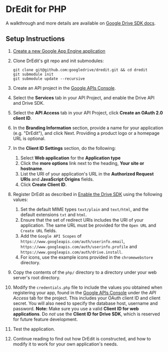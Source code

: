 # DrEdit for PHP


A walkthrough and more details are available on
[Google Drive SDK docs](https://developers.google.com/drive/examples/php).

## Setup Instructions

1. [Create a new Google App Engine application](https://appengine.google.com/)
1.  Clone DrEdit's git repo and init submodules:

        git clone git@github.com:googledrive/dredit.git && cd dredit
        git submodule init
        git submodule update --recursive
1. Create an API project in the [Google APIs Console](https://code.google.com/apis/console/).
1. Select the **Services** tab in your API Project, and enable the Drive API and Drive SDK.
1. Select the **API Access** tab in your API Project, click **Create an OAuth 2.0 client ID**.
1. In the **Branding Information** section, provide a name for your application (e.g. "DrEdit"), and click Next. Providing a product logo or a homepage URL is optional.
1. In the **Client ID Settings** section, do the following:
    1. Select **Web application** for the **Application type**
    1. Click the **more options** link next to the heading, **Your site or hostname**.
    1. List the URI of your application's URL in the **Authorized Request URIs** and **JavaScript Origins** fields.
    1. Click **Create Client ID**.
1. Register DrEdit as described in [Enable the Drive SDK](https://developers.google.com/drive/enable-sdk) using the following values:
    1. Set the default MIME types `text/plain` and `text/html`, and the default extensions `txt` and `html`.
    1. Ensure that the set of redirect URIs includes the URI of your application. The same URL must be provided for the `Open URL` and `Create URL` fields.
    1. Add the `Google API Scopes` of `https://www.googleapis.com/auth/userinfo.email`, `https://www.googleapis.com/auth/userinfo.profile` and `https://www.googleapis.com/auth/drive.install`.
    1. For icons, use the example icons  provided in the `chromewebstore` directory.
1. Copy the contents of the `php/` directory to a directory under your web server's root directory.
1. Modify the `credentials.php` file to include the values you obtained when registering your app, found in the [Google APIs Console](https://code.google.com/apis/console/) under the *API Access* tab for the project.  This includes your OAuth client ID and client secret. You will also need to specify the database host, username and password. **Note:** Make sure you use a valid **Client ID for web applications**.  Do *not* use the **Client ID for Drive SDK**, which is reserved for future feature development.
1. Test the application.
1. Continue reading to find out how DrEdit is constructed, and how to modify it to work for your own application's needs.